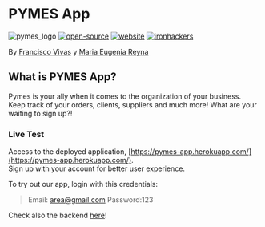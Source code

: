 # PYMES App

![pymes_logo]((https://raw.githubusercontent.com/Francisco-Vivas/Pymes-frontend/main/public/images/LogoFondo.png))
<a href=""><img alt="open-source" src="https://img.shields.io/badge/Open%20Source-%F0%9F%A7%A1-orange"></a>
<a href=""><img alt="website" src="https://img.shields.io/badge/Website-%F0%9F%92%BB-lightgrey"></a>
<a href=""><img alt="ironhackers" src="https://img.shields.io/badge/Ironhackers-WebDev-%2300b4FF"></a>


By [Francisco Vivas]((https://www.linkedin.com/in/vivas-francisco/)) y [Maria Eugenia Reyna]((https://www.linkedin.com/in/mereynag/))

## What is PYMES App?
Pymes is your ally when it comes to the organization of your business.<br /> 
Keep track of your orders, clients, suppliers and much more! What are your waiting to sign up?!


### Live Test
Access to the deployed application, [https://pymes-app.herokuapp.com/](https://pymes-app.herokuapp.com/). <br>
Sign up with your account for better user experience.

To try out our app, login with this credentials:
> Email: area@gmail.com
> Password:123

Check also the backend [here]((https://github.com/Francisco-Vivas/Pymes-backend))!
